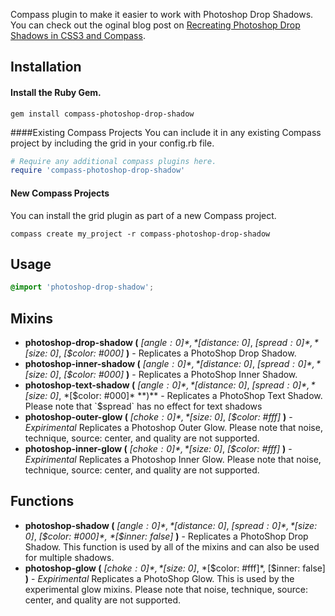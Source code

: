 Compass plugin to make it easier to work with Photoshop Drop Shadows. You can check out the oginal blog post on [Recreating Photoshop Drop Shadows in CSS3 and Compass](http://heygrady.com/blog/2011/08/06/recreating-photoshop-drop-shadows-in-css3-and-compass/).

## Installation
#### Install the Ruby Gem.
```
gem install compass-photoshop-drop-shadow
```

####Existing Compass Projects
You can include it in any existing Compass project by including the grid in your config.rb file.

```ruby
# Require any additional compass plugins here.
require 'compass-photoshop-drop-shadow'
```

#### New Compass Projects
You can install the grid plugin as part of a new Compass project.

```
compass create my_project -r compass-photoshop-drop-shadow
```

## Usage

```scss
@import 'photoshop-drop-shadow';
```

## Mixins

- **photoshop-drop-shadow (** *[$angle: 0]*, *[$distance: 0]*, *[$spread: 0]*, *[$size: 0]*, *[$color: #000]* **)** - Replicates a PhotoShop Drop Shadow.
- **photoshop-inner-shadow (** *[$angle: 0]*, *[$distance: 0]*, *[$spread: 0]*, *[$size: 0]*, *[$color: #000]* **)** - Replicates a PhotoShop Inner Shadow.
- **photoshop-text-shadow (** *[$angle: 0]*, *[$distance: 0]*, *[$spread: 0]*, *[$size: 0]*, *[$color: #000]* **)** - Replicates a PhotoShop Text Shadow. Please note that `$spread` has no effect for text shadows
- **photoshop-outer-glow (** *[$choke: 0]*, *[$size: 0]*, *[$color: #fff]* **)** - *Expirimental* Replicates a Photoshop Outer Glow. Please note that noise, technique, source: center, and quality are not supported.
- **photoshop-inner-glow (** *[$choke: 0]*, *[$size: 0]*, *[$color: #fff]* **)** - *Expirimental* Replicates a Photoshop Inner Glow. Please note that noise, technique, source: center, and quality are not supported.

## Functions

- **photoshop-shadow (** *[$angle: 0]*, *[$distance: 0]*, *[$spread: 0]*, *[$size: 0]*, *[$color: #000]*, *[$inner: false]* **)** - Replicates a PhotoShop Drop Shadow. This function is used by all of the mixins and can also be used for multiple shadows.
- **photoshop-glow (** *[$choke: 0]*, *[$size: 0]*, *[$color: #fff]*, [$inner: false] **)** - *Expirimental* Replicates a PhotoShop Glow. This is used by the experimental glow mixins. Please note that noise, technique, source: center, and quality are not supported.